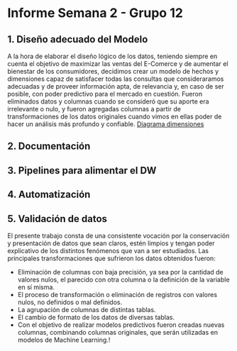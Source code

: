 # **Informe Semana 2 - Grupo 12**

## **1. Diseño adecuado del Modelo**
  A la hora de elaborar el diseño lógico de los datos, teniendo siempre en cuenta el objetivo de maximizar las ventas del E-Comerce y de aumentar el bienestar de los consumidores, decidimos crear un modelo de hechos y dimensiones capaz de satisfacer todas las consultas que consideraramos adecuadas y de proveer información apta, de relevancia y, en caso de ser posible, con poder predictivo para el mercado en cuestión. Fueron eliminados datos y columnas cuando se consideró que su aporte era irrelevante o nulo, y fueron agregadas columnas a partir de transformaciones de los datos originales cuando vimos en ellas poder de hacer un análisis más profundo y confiable.
  [Diagrama dimensiones](https://user-images.githubusercontent.com/99231030/179021043-2ffed5d8-f134-4eac-a795-06a3c57a54b6.jpg)
  
## **2. Documentación**

## **3. Pipelines para alimentar el DW**

## **4. Automatización**

## **5. Validación de datos**
  El presente trabajo consta de una consistente vocación por la conservación y presentación de datos que sean claros, estén limpios y tengan poder explicativo de los distintos fenómenos que van a ser estudiados. 
   Las principales transformaciones que sufrieron los datos obtenidos fueron:
   - Eliminación de columnas con baja precisión, ya sea por la cantidad de valores nulos, el parecido con otra columna o la definición de la variable en sí misma.
   - El proceso de transformación o eliminación de registros con valores nulos, no definidos o mal definidos.
   - La agrupación de columnas de distintas tablas.
   - El cambio de formato de los datos de diversas tablas.
   - Con el objetivo de realizar modelos predictivos fueron creadas nuevas columnas, combinando columnas originales, que serán utilizadas en modelos de Machine Learning.!
